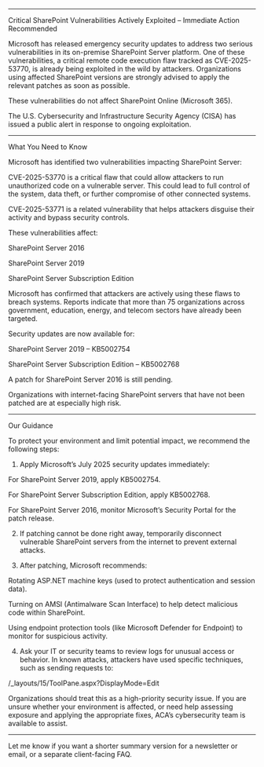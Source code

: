 
---

Critical SharePoint Vulnerabilities Actively Exploited – Immediate Action Recommended

Microsoft has released emergency security updates to address two serious vulnerabilities in its on-premise SharePoint Server platform. One of these vulnerabilities, a critical remote code execution flaw tracked as CVE-2025-53770, is already being exploited in the wild by attackers. Organizations using affected SharePoint versions are strongly advised to apply the relevant patches as soon as possible.

These vulnerabilities do not affect SharePoint Online (Microsoft 365).

The U.S. Cybersecurity and Infrastructure Security Agency (CISA) has issued a public alert in response to ongoing exploitation.


---

What You Need to Know

Microsoft has identified two vulnerabilities impacting SharePoint Server:

CVE-2025-53770 is a critical flaw that could allow attackers to run unauthorized code on a vulnerable server. This could lead to full control of the system, data theft, or further compromise of other connected systems.

CVE-2025-53771 is a related vulnerability that helps attackers disguise their activity and bypass security controls.


These vulnerabilities affect:

SharePoint Server 2016

SharePoint Server 2019

SharePoint Server Subscription Edition


Microsoft has confirmed that attackers are actively using these flaws to breach systems. Reports indicate that more than 75 organizations across government, education, energy, and telecom sectors have already been targeted.

Security updates are now available for:

SharePoint Server 2019 – KB5002754

SharePoint Server Subscription Edition – KB5002768


A patch for SharePoint Server 2016 is still pending.

Organizations with internet-facing SharePoint servers that have not been patched are at especially high risk.


---

Our Guidance

To protect your environment and limit potential impact, we recommend the following steps:

1. Apply Microsoft’s July 2025 security updates immediately:

For SharePoint Server 2019, apply KB5002754.

For SharePoint Server Subscription Edition, apply KB5002768.

For SharePoint Server 2016, monitor Microsoft’s Security Portal for the patch release.



2. If patching cannot be done right away, temporarily disconnect vulnerable SharePoint servers from the internet to prevent external attacks.


3. After patching, Microsoft recommends:

Rotating ASP.NET machine keys (used to protect authentication and session data).

Turning on AMSI (Antimalware Scan Interface) to help detect malicious code within SharePoint.

Using endpoint protection tools (like Microsoft Defender for Endpoint) to monitor for suspicious activity.



4. Ask your IT or security teams to review logs for unusual access or behavior. In known attacks, attackers have used specific techniques, such as sending requests to:

/_layouts/15/ToolPane.aspx?DisplayMode=Edit



Organizations should treat this as a high-priority security issue. If you are unsure whether your environment is affected, or need help assessing exposure and applying the appropriate fixes, ACA’s cybersecurity team is available to assist.


---

Let me know if you want a shorter summary version for a newsletter or email, or a separate client-facing FAQ.

